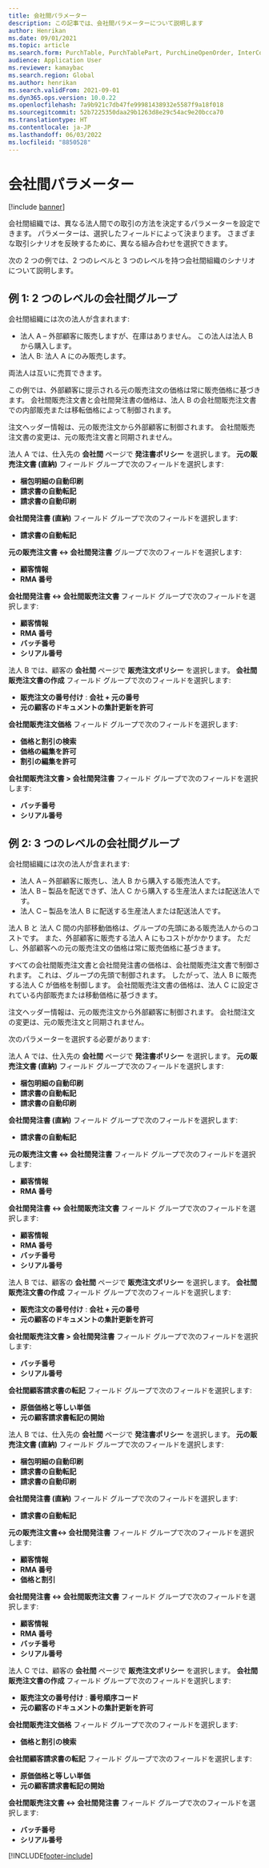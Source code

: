 ```yaml
---
title: 会社間パラメーター
description: この記事では、会社間パラメーターについて説明します
author: Henrikan
ms.date: 09/01/2021
ms.topic: article
ms.search.form: PurchTable, PurchTablePart, PurchLineOpenOrder, InterCompanyTradingRelationSetupCustomer
audience: Application User
ms.reviewer: kamaybac
ms.search.region: Global
ms.author: henrikan
ms.search.validFrom: 2021-09-01
ms.dyn365.ops.version: 10.0.22
ms.openlocfilehash: 7a9b921c7db47fe99981438932e5587f9a18f018
ms.sourcegitcommit: 52b7225350daa29b1263d8e29c54ac9e20bcca70
ms.translationtype: HT
ms.contentlocale: ja-JP
ms.lasthandoff: 06/03/2022
ms.locfileid: "8850528"
---
```

# <a name="intercompany-parameters"></a>会社間パラメーター

[!include [banner](../../includes/banner.md)]

会社間組織では、異なる法人間での取引の方法を決定するパラメーターを設定できます。 パラメーターは、選択したフィールドによって決まります。 さまざまな取引シナリオを反映するために、異なる組み合わせを選択できます。

次の 2 つの例では、2 つのレベルと 3 つのレベルを持つ会社間組織のシナリオについて説明します。

## <a name="example-1-two-level-intercompany-chain"></a>例 1: 2 つのレベルの会社間グループ

会社間組織には次の法人が含まれます:

- 法人 A – 外部顧客に販売しますが、在庫はありません。 この法人は法人 B から購入します。
- 法人 B: 法人 A にのみ販売します。

両法人は互いに売買できます。

この例では、外部顧客に提示される元の販売注文の価格は常に販売価格に基づきます。 会社間販売注文書と会社間発注書の価格は、法人 B の会社間販売注文書での内部販売または移転価格によって制御されます。

注文ヘッダー情報は、元の販売注文から外部顧客に制御されます。 会社間販売注文書の変更は、元の販売注文書と同期されません。

法人 A では、仕入先の **会社間** ページで **発注書ポリシー** を選択します。 **元の販売注文書 (直納)** フィールド グループで次のフィールドを選択します:

- **梱包明細の自動印刷**
- **請求書の自動転記**
- **請求書の自動印刷**

**会社間発注書 (直納)** フィールド グループで次のフィールドを選択します:

- **請求書の自動転記**

**元の販売注文書 <-> 会社間発注書** グループで次のフィールドを選択します:

- **顧客情報**
- **RMA 番号**

**会社間発注書 <-> 会社間販売注文書** フィールド グループで次のフィールドを選択します:

- **顧客情報**
- **RMA 番号**
- **バッチ番号**
- **シリアル番号**

法人 B では、顧客の **会社間** ページで **販売注文ポリシー** を選択します。 **会社間販売注文書の作成** フィールド グループで次のフィールドを選択します:

- **販売注文の番号付け** : **会社 + 元の番号**
- **元の顧客のドキュメントの集計更新を許可**

**会社間販売注文価格** フィールド グループで次のフィールドを選択します:

- **価格と割引の検索**
- **価格の編集を許可**
- **割引の編集を許可**

**会社間販売注文書 \> 会社間発注書** フィールド グループで次のフィールドを選択します:

- **バッチ番号**
- **シリアル番号**

## <a name="example-2-three-level-intercompany-chain"></a>例 2: 3 つのレベルの会社間グループ

会社間組織には次の法人が含まれます:

- 法人 A – 外部顧客に販売し、法人 B から購入する販売法人です。
- 法人 B – 製品を配送できず、法人 C から購入する生産法人または配送法人です。
- 法人 C – 製品を法人 B に配送する生産法人または配送法人です。

法人 B と 法人 C 間の内部移動価格は、グループの先頭にある販売法人からのコストです。 また、外部顧客に販売する法人 A にもコストがかかります。 ただし、外部顧客への元の販売注文の価格は常に販売価格に基づきます。

すべての会社間販売注文書と会社間発注書の価格は、会社間販売注文書で制御されます。 これは、グループの先頭で制御されます。 したがって、法人 B に販売する法人 C が価格を制御します。 会社間販売注文書の価格は、法人 C に設定されている内部販売または移動価格に基づきます。

注文ヘッダー情報は、元の販売注文から外部顧客に制御されます。 会社間注文の変更は、元の販売注文と同期されません。

次のパラメーターを選択する必要があります:

法人 A では、仕入先の **会社間** ページで **発注書ポリシー** を選択します。 **元の販売注文書 (直納)** フィールド グループで次のフィールドを選択します:

- **梱包明細の自動印刷**
- **請求書の自動転記**
- **請求書の自動印刷**

**会社間発注書 (直納)** フィールド グループで次のフィールドを選択します:

- **請求書の自動転記**

**元の販売注文書 <-> 会社間発注書** フィールド グループで次のフィールドを選択します:

- **顧客情報**
- **RMA 番号**

**会社間発注書 <-> 会社間販売注文書** フィールド グループで次のフィールドを選択します:

- **顧客情報**
- **RMA 番号**
- **バッチ番号**
- **シリアル番号**

法人 B では、顧客の **会社間** ページで **販売注文ポリシー** を選択します。 **会社間販売注文書の作成** フィールド グループで次のフィールドを選択します:

- **販売注文の番号付け** : **会社 + 元の番号**
- **元の顧客のドキュメントの集計更新を許可**

**会社間販売注文書 \> 会社間発注書** フィールド グループで次のフィールドを選択します:

- **バッチ番号**
- **シリアル番号**

**会社間顧客請求書の転記** フィールド グループで次のフィールドを選択します:

- **原価価格と等しい単価**
- **元の顧客請求書転記の開始**

法人 B では、仕入先の **会社間** ページで **発注書ポリシー** を選択します。 **元の販売注文書 (直納)** フィールド グループで次のフィールドを選択します:

- **梱包明細の自動印刷**
- **請求書の自動転記**
- **請求書の自動印刷**

**会社間発注書 (直納)** フィールド グループで次のフィールドを選択します:

- **請求書の自動転記**

**元の販売注文書<-> 会社間発注書** フィールド グループで次のフィールドを選択します:

- **顧客情報**
- **RMA 番号**
- **価格と割引**

**会社間発注書 <-> 会社間販売注文書** フィールド グループで次のフィールドを選択します:

- **顧客情報**
- **RMA 番号**
- **バッチ番号**
- **シリアル番号**

法人 C では、顧客の **会社間** ページで **販売注文ポリシー** を選択します。 **会社間販売注文書の作成** フィールド グループで次のフィールドを選択します:

- **販売注文の番号付け** : **番号順序コード**
- **元の顧客のドキュメントの集計更新を許可**

**会社間販売注文価格** フィールド グループで次のフィールドを選択します:

- **価格と割引の検索**

**会社間顧客請求書の転記** フィールド グループで次のフィールドを選択します:

- **原価価格と等しい単価**
- **元の顧客請求書転記の開始**

**会社間販売注文書 <-> 会社間発注書** フィールド グループで次のフィールドを選択します:

- **バッチ番号**
- **シリアル番号**

[!INCLUDE[footer-include](../../includes/footer-banner.md)]
